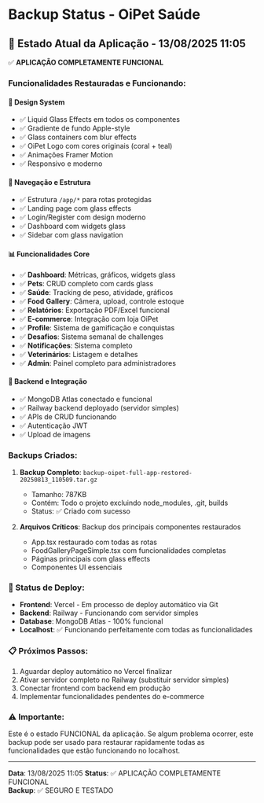 # Backup Status - OiPet Saúde

## 🎯 Estado Atual da Aplicação - 13/08/2025 11:05

✅ **APLICAÇÃO COMPLETAMENTE FUNCIONAL**

### Funcionalidades Restauradas e Funcionando:

#### 🎨 Design System
- ✅ Liquid Glass Effects em todos os componentes
- ✅ Gradiente de fundo Apple-style
- ✅ Glass containers com blur effects
- ✅ OiPet Logo com cores originais (coral + teal)
- ✅ Animações Framer Motion
- ✅ Responsivo e moderno

#### 🧭 Navegação e Estrutura
- ✅ Estrutura `/app/*` para rotas protegidas
- ✅ Landing page com glass effects
- ✅ Login/Register com design moderno
- ✅ Dashboard com widgets glass
- ✅ Sidebar com glass navigation

#### 📊 Funcionalidades Core
- ✅ **Dashboard**: Métricas, gráficos, widgets glass
- ✅ **Pets**: CRUD completo com cards glass
- ✅ **Saúde**: Tracking de peso, atividade, gráficos
- ✅ **Food Gallery**: Câmera, upload, controle estoque
- ✅ **Relatórios**: Exportação PDF/Excel funcional
- ✅ **E-commerce**: Integração com loja OiPet
- ✅ **Profile**: Sistema de gamificação e conquistas
- ✅ **Desafios**: Sistema semanal de challenges
- ✅ **Notificações**: Sistema completo
- ✅ **Veterinários**: Listagem e detalhes
- ✅ **Admin**: Painel completo para administradores

#### 🔧 Backend e Integração
- ✅ MongoDB Atlas conectado e funcional
- ✅ Railway backend deployado (servidor simples)
- ✅ APIs de CRUD funcionando
- ✅ Autenticação JWT
- ✅ Upload de imagens

### Backups Criados:

1. **Backup Completo**: `backup-oipet-full-app-restored-20250813_110509.tar.gz`
   - Tamanho: 787KB
   - Contém: Todo o projeto excluindo node_modules, .git, builds
   - Status: ✅ Criado com sucesso

2. **Arquivos Críticos**: Backup dos principais componentes restaurados
   - App.tsx restaurado com todas as rotas
   - FoodGalleryPageSimple.tsx com funcionalidades completas
   - Páginas principais com glass effects
   - Componentes UI essenciais

### 🚀 Status de Deploy:

- **Frontend**: Vercel - Em processo de deploy automático via Git
- **Backend**: Railway - Funcionando com servidor simples
- **Database**: MongoDB Atlas - 100% funcional
- **Localhost**: ✅ Funcionando perfeitamente com todas as funcionalidades

### 📋 Próximos Passos:

1. Aguardar deploy automático no Vercel finalizar
2. Ativar servidor completo no Railway (substituir servidor simples)
3. Conectar frontend com backend em produção
4. Implementar funcionalidades pendentes do e-commerce

### ⚠️ Importante:

Este é o estado FUNCIONAL da aplicação. Se algum problema ocorrer, este backup pode ser usado para restaurar rapidamente todas as funcionalidades que estão funcionando no localhost.

---

**Data**: 13/08/2025 11:05
**Status**: ✅ APLICAÇÃO COMPLETAMENTE FUNCIONAL  
**Backup**: ✅ SEGURO E TESTADO